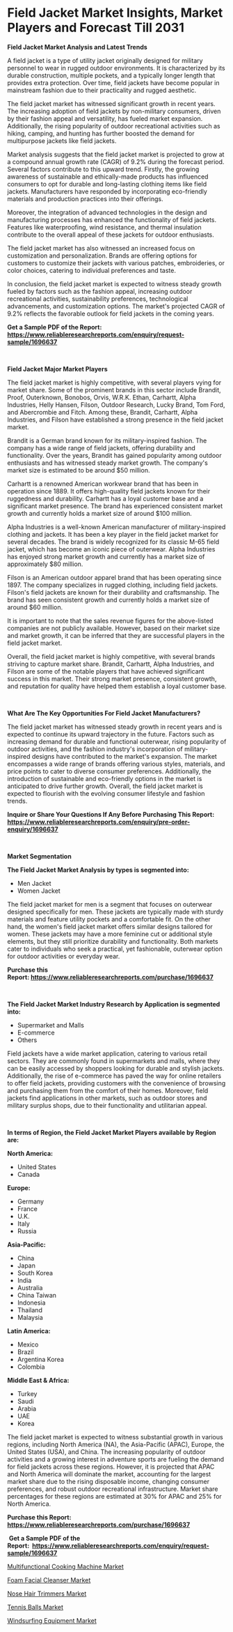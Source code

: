 <p><h1>Field Jacket Market Insights, Market Players and Forecast Till 2031</h1></p><p><strong>Field Jacket Market Analysis and Latest Trends</strong></p>
<p><p>A field jacket is a type of utility jacket originally designed for military personnel to wear in rugged outdoor environments. It is characterized by its durable construction, multiple pockets, and a typically longer length that provides extra protection. Over time, field jackets have become popular in mainstream fashion due to their practicality and rugged aesthetic.</p><p>The field jacket market has witnessed significant growth in recent years. The increasing adoption of field jackets by non-military consumers, driven by their fashion appeal and versatility, has fueled market expansion. Additionally, the rising popularity of outdoor recreational activities such as hiking, camping, and hunting has further boosted the demand for multipurpose jackets like field jackets.</p><p>Market analysis suggests that the field jacket market is projected to grow at a compound annual growth rate (CAGR) of 9.2% during the forecast period. Several factors contribute to this upward trend. Firstly, the growing awareness of sustainable and ethically-made products has influenced consumers to opt for durable and long-lasting clothing items like field jackets. Manufacturers have responded by incorporating eco-friendly materials and production practices into their offerings.</p><p>Moreover, the integration of advanced technologies in the design and manufacturing processes has enhanced the functionality of field jackets. Features like waterproofing, wind resistance, and thermal insulation contribute to the overall appeal of these jackets for outdoor enthusiasts.</p><p>The field jacket market has also witnessed an increased focus on customization and personalization. Brands are offering options for customers to customize their jackets with various patches, embroideries, or color choices, catering to individual preferences and taste.</p><p>In conclusion, the field jacket market is expected to witness steady growth fueled by factors such as the fashion appeal, increasing outdoor recreational activities, sustainability preferences, technological advancements, and customization options. The market's projected CAGR of 9.2% reflects the favorable outlook for field jackets in the coming years.</p></p>
<p><strong>Get a Sample PDF of the Report:&nbsp; <a href="https://www.reliableresearchreports.com/enquiry/request-sample/1696637">https://www.reliableresearchreports.com/enquiry/request-sample/1696637</a></strong></p>
<p>&nbsp;</p>
<p><strong>Field Jacket Major Market Players</strong></p>
<p><p>The field jacket market is highly competitive, with several players vying for market share. Some of the prominent brands in this sector include Brandit, Proof, Outerknown, Bonobos, Orvis, W.R.K. Ethan, Carhartt, Alpha Industries, Helly Hansen, Filson, Outdoor Research, Lucky Brand, Tom Ford, and Abercrombie and Fitch. Among these, Brandit, Carhartt, Alpha Industries, and Filson have established a strong presence in the field jacket market.</p><p>Brandit is a German brand known for its military-inspired fashion. The company has a wide range of field jackets, offering durability and functionality. Over the years, Brandit has gained popularity among outdoor enthusiasts and has witnessed steady market growth. The company's market size is estimated to be around $50 million.</p><p>Carhartt is a renowned American workwear brand that has been in operation since 1889. It offers high-quality field jackets known for their ruggedness and durability. Carhartt has a loyal customer base and a significant market presence. The brand has experienced consistent market growth and currently holds a market size of around $100 million.</p><p>Alpha Industries is a well-known American manufacturer of military-inspired clothing and jackets. It has been a key player in the field jacket market for several decades. The brand is widely recognized for its classic M-65 field jacket, which has become an iconic piece of outerwear. Alpha Industries has enjoyed strong market growth and currently has a market size of approximately $80 million.</p><p>Filson is an American outdoor apparel brand that has been operating since 1897. The company specializes in rugged clothing, including field jackets. Filson's field jackets are known for their durability and craftsmanship. The brand has seen consistent growth and currently holds a market size of around $60 million.</p><p>It is important to note that the sales revenue figures for the above-listed companies are not publicly available. However, based on their market size and market growth, it can be inferred that they are successful players in the field jacket market.</p><p>Overall, the field jacket market is highly competitive, with several brands striving to capture market share. Brandit, Carhartt, Alpha Industries, and Filson are some of the notable players that have achieved significant success in this market. Their strong market presence, consistent growth, and reputation for quality have helped them establish a loyal customer base.</p></p>
<p>&nbsp;</p>
<p><strong>What Are The Key Opportunities For Field Jacket Manufacturers?</strong></p>
<p><p>The field jacket market has witnessed steady growth in recent years and is expected to continue its upward trajectory in the future. Factors such as increasing demand for durable and functional outerwear, rising popularity of outdoor activities, and the fashion industry's incorporation of military-inspired designs have contributed to the market's expansion. The market encompasses a wide range of brands offering various styles, materials, and price points to cater to diverse consumer preferences. Additionally, the introduction of sustainable and eco-friendly options in the market is anticipated to drive further growth. Overall, the field jacket market is expected to flourish with the evolving consumer lifestyle and fashion trends.</p></p>
<p><strong>Inquire or Share Your Questions If Any Before Purchasing This Report: <a href="https://www.reliableresearchreports.com/enquiry/pre-order-enquiry/1696637">https://www.reliableresearchreports.com/enquiry/pre-order-enquiry/1696637</a></strong></p>
<p>&nbsp;</p>
<p><strong>Market Segmentation</strong></p>
<p><strong>The Field Jacket Market Analysis by types is segmented into:</strong></p>
<p><ul><li>Men Jacket</li><li>Women Jacket</li></ul></p>
<p><p>The field jacket market for men is a segment that focuses on outerwear designed specifically for men. These jackets are typically made with sturdy materials and feature utility pockets and a comfortable fit. On the other hand, the women's field jacket market offers similar designs tailored for women. These jackets may have a more feminine cut or additional style elements, but they still prioritize durability and functionality. Both markets cater to individuals who seek a practical, yet fashionable, outerwear option for outdoor activities or everyday wear.</p></p>
<p><strong>Purchase this Report:&nbsp;<a href="https://www.reliableresearchreports.com/purchase/1696637">https://www.reliableresearchreports.com/purchase/1696637</a></strong></p>
<p>&nbsp;</p>
<p><strong>The Field Jacket Market Industry Research by Application is segmented into:</strong></p>
<p><ul><li>Supermarket and Malls</li><li>E-commerce</li><li>Others</li></ul></p>
<p><p>Field jackets have a wide market application, catering to various retail sectors. They are commonly found in supermarkets and malls, where they can be easily accessed by shoppers looking for durable and stylish jackets. Additionally, the rise of e-commerce has paved the way for online retailers to offer field jackets, providing customers with the convenience of browsing and purchasing them from the comfort of their homes. Moreover, field jackets find applications in other markets, such as outdoor stores and military surplus shops, due to their functionality and utilitarian appeal.</p></p>
<p>&nbsp;</p>
<p><strong>In terms of Region, the Field Jacket Market Players available by Region are:</strong></p>
<p>
    <p> <strong> North America: </strong>
        <ul>
            <li>United States</li>
            <li>Canada</li>
        </ul>
        </p> 
    <p> <strong> Europe: </strong>
        <ul>
            <li>Germany</li>
            <li>France</li>
            <li>U.K.</li>
            <li>Italy</li>
            <li>Russia</li>
        </ul>
        </p> 
    <p> <strong> Asia-Pacific: </strong>
        <ul>
            <li>China</li>
            <li>Japan</li>
            <li>South Korea</li>
            <li>India</li>
            <li>Australia</li>
            <li>China Taiwan</li>
            <li>Indonesia</li>
            <li>Thailand</li>
            <li>Malaysia</li>
        </ul>
        </p> 
    <p> <strong> Latin America: </strong>
        <ul>
            <li>Mexico</li>
            <li>Brazil</li>
            <li>Argentina Korea</li>
            <li>Colombia</li>
        </ul>
        </p> 
    <p> <strong> Middle East & Africa: </strong>
        <ul>
            <li>Turkey</li>
            <li>Saudi</li>
            <li>Arabia</li>
            <li>UAE</li>
            <li>Korea</li>
        </ul>
    </p>
    </p>
<p><p>The field jacket market is expected to witness substantial growth in various regions, including North America (NA), the Asia-Pacific (APAC), Europe, the United States (USA), and China. The increasing popularity of outdoor activities and a growing interest in adventure sports are fueling the demand for field jackets across these regions. However, it is projected that APAC and North America will dominate the market, accounting for the largest market share due to the rising disposable income, changing consumer preferences, and robust outdoor recreational infrastructure. Market share percentages for these regions are estimated at 30% for APAC and 25% for North America.</p></p>
<p><strong>Purchase this Report: <a href="https://www.reliableresearchreports.com/purchase/1696637">https://www.reliableresearchreports.com/purchase/1696637</a></strong></p>
<p>&nbsp;<strong>Get a Sample PDF of the Report:&nbsp;&nbsp;<a href="https://www.reliableresearchreports.com/enquiry/request-sample/1696637">https://www.reliableresearchreports.com/enquiry/request-sample/1696637</a></strong></p>
<p><strong></strong></p>
<p><p><a href="https://github.com/lylyparadise/Market-Research-Report-List-1/blob/main/multifunctional-cooking-machine-market.md">Multifunctional Cooking Machine Market</a></p><p><a href="https://github.com/globismark/Market-Research-Report-List-1/blob/main/foam-facial-cleanser-market.md">Foam Facial Cleanser Market</a></p><p><a href="https://github.com/mauripalmi/Market-Research-Report-List-1/blob/main/nose-hair-trimmers-market.md">Nose Hair Trimmers Market</a></p><p><a href="https://github.com/angelajermaine/Market-Research-Report-List-1/blob/main/tennis-balls-market.md">Tennis Balls Market</a></p><p><a href="https://github.com/bmorecock/Market-Research-Report-List-1/blob/main/windsurfing-equipment-market.md">Windsurfing Equipment Market</a></p></p>